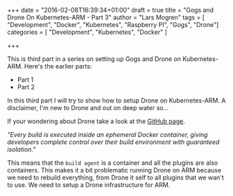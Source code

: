+++
date = "2016-02-08T16:39:34+01:00"
draft = true
title = "Gogs and Drone On Kubernetes-ARM - Part 3"
author = "Lars Mogren"
tags = [ "Development", "Docker", "Kubernetes", "Raspberry PI", "Gogs", "Drone"]
categories = [ "Development", "Kubernetes", "Docker" ]

+++

This is third part in a series on setting up Gogs and Drone on Kubernetes-ARM.
Here's the earlier parts:
* Part 1
* Part 2

In this third part I will try to show how to setup Drone on Kubernetes-ARM.
A disclaimer, I'm new to Drone and out on deep water so...

If your wondering about Drone take a look at the
[GitHub page](https://github.com/drone/drone).

_"Every build is executed inside an ephemeral Docker container, giving
developers complete control over their build environment with guaranteed
isolation."_

This means that the `build agent` is a container and all the plugins are also
containers. This makes it a bit problematic running Drone on ARM because we
need to rebuild everything, from Drone it self to all plugins that we wan't to
use. We need to setup a Drone infrastructure for ARM.
